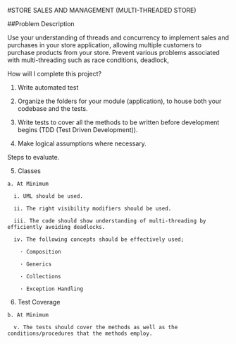 #STORE SALES AND MANAGEMENT (MULTI-THREADED STORE)

##Problem Description

Use your understanding of threads and concurrency to implement sales and purchases in your store application, allowing multiple customers to purchase products from your store. Prevent various problems associated with multi-threading such as race conditions, deadlock,

How will I complete this project?

  1. Write automated test
  
  2. Organize the folders for your module (application), to house both your codebase and the tests.

  3. Write tests to cover all the methods to be written before development begins (TDD (Test Driven Development)).

  4. Make logical assumptions where necessary.

Steps to evaluate.

  5. Classes

    a. At Minimum

      i. UML should be used.

      ii. The right visibility modifiers should be used.

      iii. The code should show understanding of multi-threading by efficiently avoiding deadlocks.

      iv. The following concepts should be effectively used;

        · Composition

        · Generics

        · Collections

        · Exception Handling
        
  6. Test Coverage

    b. At Minimum

      v. The tests should cover the methods as well as the conditions/procedures that the methods employ.
